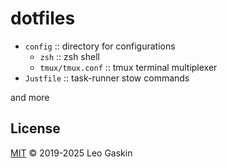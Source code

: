 # dotfiles

+ `config` :: directory for configurations
  + `zsh` :: zsh shell
  + `tmux/tmux.conf` :: tmux terminal multiplexer
+ `Justfile` :: task-runner stow commands

and more

## License

[MIT](./LICENSE) © 2019-2025 Leo Gaskin
